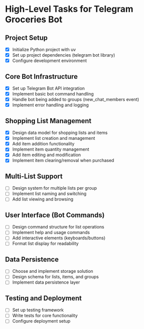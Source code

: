# High-Level Tasks for Telegram Groceries Bot

## Project Setup
- [x] Initialize Python project with uv
- [x] Set up project dependencies (telegram bot library)
- [x] Configure development environment

## Core Bot Infrastructure
- [x] Set up Telegram Bot API integration
- [x] Implement basic bot command handling
- [x] Handle bot being added to groups (new_chat_members event)
- [x] Implement error handling and logging

## Shopping List Management
- [x] Design data model for shopping lists and items
- [x] Implement list creation and management
- [x] Add item addition functionality
- [x] Implement item quantity management
- [x] Add item editing and modification
- [x] Implement item clearing/removal when purchased

## Multi-List Support
- [ ] Design system for multiple lists per group
- [ ] Implement list naming and switching
- [ ] Add list viewing and browsing

## User Interface (Bot Commands)
- [ ] Design command structure for list operations
- [ ] Implement help and usage commands
- [ ] Add interactive elements (keyboards/buttons)
- [ ] Format list display for readability

## Data Persistence
- [ ] Choose and implement storage solution
- [ ] Design schema for lists, items, and groups
- [ ] Implement data persistence layer

## Testing and Deployment
- [ ] Set up testing framework
- [ ] Write tests for core functionality
- [ ] Configure deployment setup